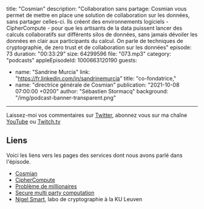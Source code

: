 title: "Cosmian"
description: "Collaboration sans partage: Cosmian vous permet de mettre en place une solution de collaboration sur les données, sans partager celles-ci.  Ils créent des environnements logiciels - CipherCompute - pour que les artisants de la data puissent lancer des calculs collaboratifs sur différents silos de données, sans jamais dévoiler les données en clair aux participants du calcul. On parle de techniques de cryptographie, de zero trust et de collaboration sur les données"
episode: 73
duration: "00:33:29"
size: 64299596
file: "073.mp3"
category: "podcasts"
appleEpisodeId: 1000663120190
guests:
  - name: "Sandrine Murcia"
    link: "https://fr.linkedin.com/in/sandrinemurcia"
    title: "co-fondatrice,"
  - name: "directrice générale de Cosmian"
publication: "2021-10-08 07:00:00 +0200"
author: "Sébastien Stormacq"
background: "/img/podcast-banner-transparent.png"
---

Laissez-moi vos commentaires sur [Twitter](https://twitter.com/sebsto), abonnez vous sur ma chaîne [YouTube](https://www.youtube.com/sebsto) ou [Twitch.tv](https://www.twitch.tv/sebAWS)

## Liens

Voici les liens vers les pages des services dont nous avons parlé dans l'épisode.

- [Cosmian](https://cosmian.com)
- [CipherCompute](https://cosmian.com/products/) 
- [Problème de millionaires](https://en.wikipedia.org/wiki/Yao%27s_Millionaires%27_problem)
- [Secure multi party computation](https://en.wikipedia.org/wiki/Secure_multi-party_computation)
- [Nigel Smart](https://homes.esat.kuleuven.be/~nsmart/), labo de cryptographie à la KU Leuven
